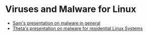 # Viruses and Malware for Linux

- [Sam's presentation on malware in general](malware.md)
- [Theta's presentation on malware for residential Linux Systems](residential_linux_malware.md)
